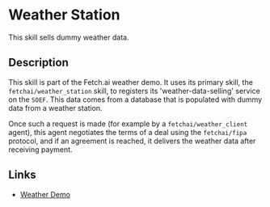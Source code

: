 # Weather Station

This skill sells dummy weather data.

## Description

This skill is part of the Fetch.ai weather demo. It uses its primary skill, the `fetchai/weather_station` skill, to registers its 'weather-data-selling' service on the `SOEF`. This data comes from a database that is populated with dummy data from a weather station. 

Once such a request is made (for example by a `fetchai/weather_client` agent), this agent negotiates the terms of a deal using the `fetchai/fipa` protocol, and if an agreement is reached, it delivers the weather data after receiving payment.

## Links

* <a href="https://docs.fetch.ai/aea/weather-skills/" target="_blank">Weather Demo</a>
